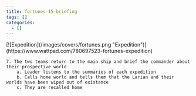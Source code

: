 ```yaml
---
title: fortunes-15-briefing
tags: []
categories:
  - []
---
```

<!-- more -->
<div class="center">[![Expedition](/images/covers/fortunes.png "Expedition")](https://www.wattpad.com/780697523-fortunes-expedition)</div>

	7. The two teams return to the main ship and brief the commander about their prospective world
		a. Leader listens to the summaries of each expedition
		b. Calls home world and tells them that the Larian and their worlds have been wiped out of existance
		c. They are recalled home

